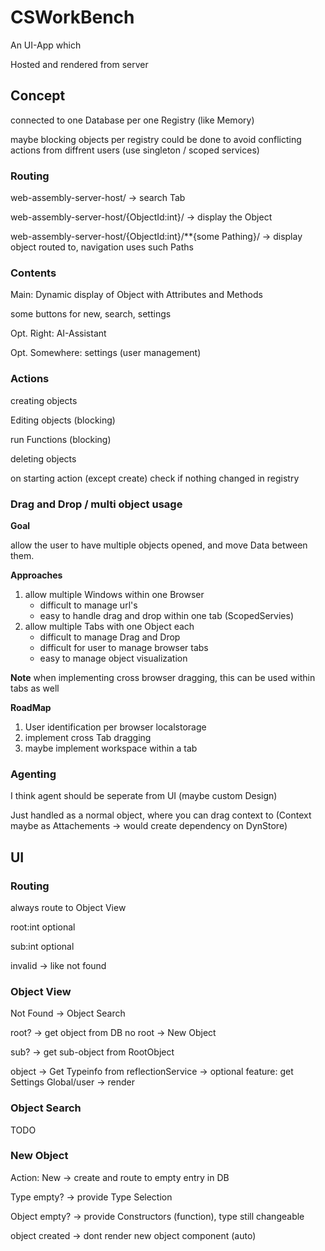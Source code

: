 # CSWorkBench

An UI-App which

Hosted and rendered from server

## Concept

connected to one Database per one Registry (like Memory)

maybe blocking objects per registry could be done to avoid conflicting actions from diffrent users (use singleton / scoped services)

### Routing

web-assembly-server-host/ -> search Tab

web-assembly-server-host/{ObjectId:int}/ -> display the Object

web-assembly-server-host/{ObjectId:int}/\*\*{some Pathing}/ -> display object routed to, navigation uses such Paths

### Contents

Main: Dynamic display of Object with Attributes and Methods

some buttons for new, search, settings

Opt. Right: AI-Assistant

Opt. Somewhere: settings (user management)

### Actions

creating objects

Editing objects (blocking)

run Functions (blocking)

deleting objects

on starting action (except create) check if nothing changed in registry

### Drag and Drop / multi object usage

**Goal** 

allow the user to have multiple objects opened, and move Data between them.

**Approaches**

1. allow multiple Windows within one Browser
   - difficult to manage url's
   - easy to handle drag and drop within one tab (ScopedServies)
2. allow multiple Tabs with one Object each
   - difficult to manage Drag and Drop
   - difficult for user to manage browser tabs
   - easy to manage object visualization

**Note**
when implementing cross browser dragging, this can be used within tabs as well

**RoadMap**

1. User identification per browser localstorage
2. implement cross Tab dragging
3. maybe implement workspace within a tab

### Agenting

I think agent should be seperate from UI (maybe custom Design)

Just handled as a normal object, where you can drag context to (Context maybe as Attachements -> would create dependency on DynStore)

## UI

### Routing

always route to Object View

root:int optional

sub:int optional

invalid -> like not found

### Object View

Not Found -> Object Search

root? -> get object from DB
no root -> New Object

sub? -> get sub-object from RootObject

object 
   -> Get Typeinfo from reflectionService
   -> optional feature: get Settings Global/user
   -> render

### Object Search

TODO

### New Object

Action: New -> create and route to empty entry in DB

Type empty? -> provide Type Selection

Object empty? -> provide Constructors (function), type still changeable

object created -> dont render new object component (auto)